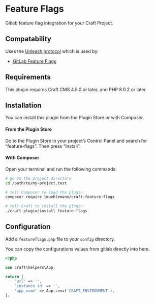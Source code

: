 # Feature Flags

Gitlab feature flag integration for your Craft Project.

## Compatability
Uses the [Unleash protocol](https://www.getunleash.io/) which is used by:
- [GitLab Feature Flags](https://docs.gitlab.com/ee/operations/feature_flags.html)

## Requirements

This plugin requires Craft CMS 4.5.0 or later, and PHP 8.0.2 or later.

## Installation

You can install this plugin from the Plugin Store or with Composer.

#### From the Plugin Store

Go to the Plugin Store in your project’s Control Panel and search for “feature-flags”. Then press “Install”.

#### With Composer

Open your terminal and run the following commands:

```bash
# go to the project directory
cd /path/to/my-project.test

# tell Composer to load the plugin
composer require tmuehlemann/craft-feature-flags

# tell Craft to install the plugin
./craft plugin/install feature-flags
```

## Configuration
Add a `featureflags.php` file to your `config` directory.

You can copy the configurations values from gitlab directly into here.
```php
<?php

use craft\helpers\App;

return [
    'url' => '',
    'instance_id' => '',
    'app_name' => App::env('CRAFT_ENVIRONMENT'),
];
```